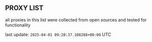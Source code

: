 ## PROXY LIST

all proxies in this list were collected from open sources and tested for functionality

last update: `2025-04-01 09:20:37.108288+00:00` UTC